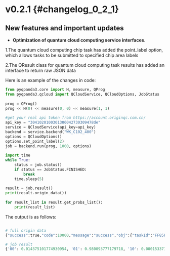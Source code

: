 v0.2.1 {#changelog_0_2_1}
===========================

## New features and important updates
- **Optimization of quantum cloud computing service interfaces.**

1.The quantum cloud computing chip task has added the point_label option, which allows tasks to be submitted to specified chip area labels

2.The QResult class for quantum cloud computing task results has added an interface to return raw JSON data

Here is an example of the changes in code:

```python
from pyqpanda3.core import H, measure, QProg
from pyqpanda3.qcloud import QCloudService, QCloudOptions, JobStatus
 
prog = QProg()
prog << H(0) << measure(0, 0) << measure(1, 1)
 
#get your real api token from https://account.originqc.com.cn/
api_key = "3041020100301306042730309478de"
service = QCloudService(api_key=api_key)
backend = service.backend("WK_C102_400")
options = QCloudOptions()
options.set_point_label(2)
job = backend.run(prog, 1000, options)
 
import time
while True: 
    status = job.status() 
    if status == JobStatus.FINISHED: 
        break 
    time.sleep(5) 
 
result = job.result()
print(result.origin_data())
 
for result_list in result.get_probs_list():
    print(result_list)
```

The output is as follows:

```python

# full origin data
{"success":true,"code":10000,"message":"success","obj":{"taskId":"FF85F6804299B7ED403888E0EBA7F4C1","pilotTaskId":"31683BBD11B4486A9CA8C24CBB9663CB","errCode":0,"startTime":1745327244015,"taskState":"3","convertQProg":["[{\"RPhi\":[3,270.0,90.0,0]},{\"Measure\":[[25,3],30]}]"],"mappingQProg":["QINIT 25\nCREG 2\nU3 q[2],(1.5707963267949,-3.14159265358979,3.14159265358979)\nMEASURE q[2], c[0]\nMEASURE q[24], c[1]\n"],"mappingQubit":["{SrcQubits:[0],TargetCbits:[1,2],MappingQubits:[2]}"],"measureQubitSize":[2],"aioTimeStamp":"9:1745327247251;8:1745327245103;7:1745327244086;2:1745327245577;","requiredCore":"0","taskType":"0","taskResult":["{\"key\":[\"0x0\",\"0x1\",\"0x2\",\"0x3\"],\"value\":[0.014375101774930954,0.980093777179718,0.00015337103104684502,0.005377839785069227]}"],"aioExecuteTime":3179,"queueTime":210,"compileTime":4,"amendTime":18,"totalTime":3407,"aioCompileTime":805,"aioPendingTime":1751,"aioMeasureTime":160,"aioPostProcessTime":48,"pulseTime":30.0,"cirExecuteTime":100000.0,"QMachineType":null}}

# job result
{'00': 0.014375101774930954, '01': 0.980093777179718, '10': 0.00015337103104684502, '11': 0.005377839785069227}

```

